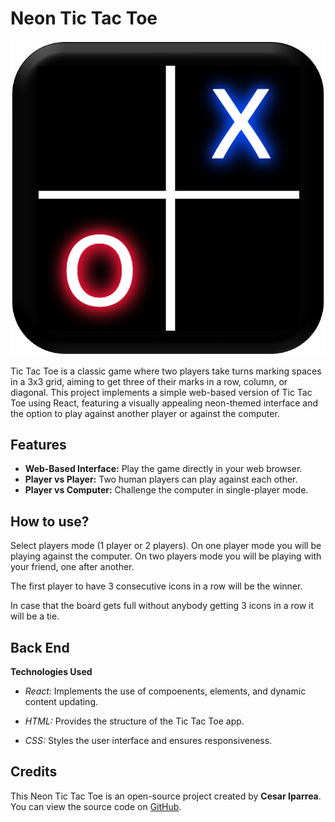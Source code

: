 # Neon Tic Tac Toe
![alt text](https://github.com/CIparrea/tictactoe/blob/main/public/logo.png)

Tic Tac Toe is a classic game where two players take turns marking spaces in a 3x3 grid, aiming to get three of their marks in a row, column, or diagonal. This project implements a simple web-based version of Tic Tac Toe using React, featuring a visually appealing neon-themed interface and the option to play against another player or against the computer.

## Features

* **Web-Based Interface:** Play the game directly in your web browser.
* **Player vs Player:** Two human players can play against each other.
* **Player vs Computer:** Challenge the computer in single-player mode.

## How to use?
Select players mode (1 player or 2 players). On one player mode you will be playing against the computer. On two players mode you will be playing with your friend, one after another.

The first player to have 3 consecutive icons in a row will be the winner. 

In case that the board gets full without anybody getting 3 icons in a row it will be a tie. 

## Back End
**Technologies Used** 

- *React:* Implements the use of compoenents, elements, and dynamic content updating. 

- *HTML:* Provides the structure of the Tic Tac Toe app. 

- *CSS:* Styles the user interface and ensures responsiveness. 


## Credits 
This Neon Tic Tac Toe is an open-source project created by **Cesar Iparrea**. You can view the source code on [GitHub](https://github.com/CIparrea/tictactoe/tree/main/src).


